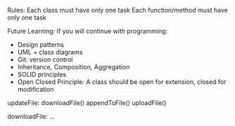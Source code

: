 Rules:
Each class must have only one task
Each function/method must have only one task


Future Learning:
If you will continue with programming:
- Design patterns
- UML + class diagrams
- Git: version control
- Inheritance, Composition, Aggregation
- SOLID principles
- Open Closed Principle: A class should be open for extension, closed for modification

updateFile:
    downloadFile()
    appendToFile()
    uploadFile()

downloadFile:
    ...